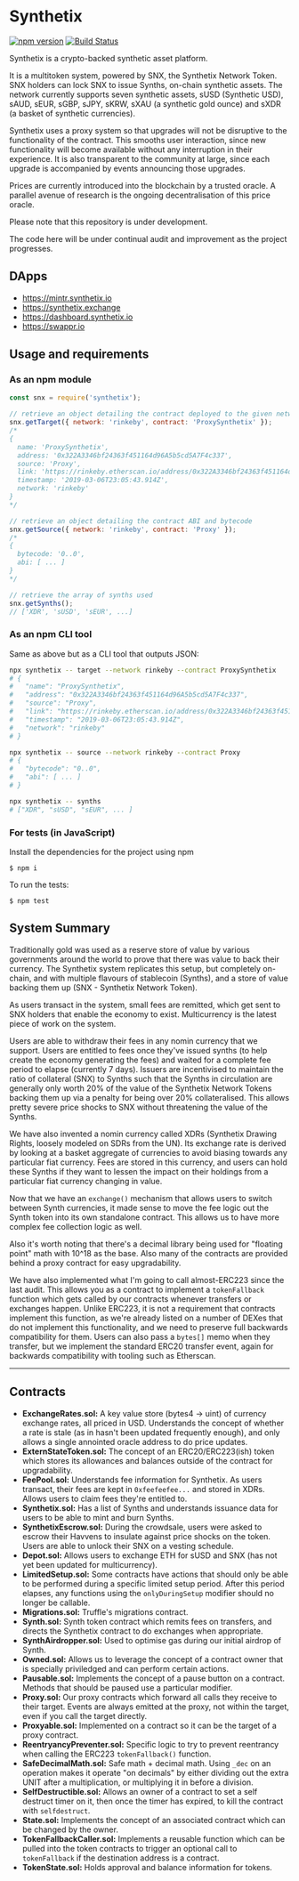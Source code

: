 # Synthetix

[![npm version](https://badge.fury.io/js/synthetix.svg)](https://badge.fury.io/js/synthetix) [![Build Status](https://travis-ci.org/Synthetixio/synthetix.svg?branch=master)](https://travis-ci.org/Synthetixio/synthetix)

Synthetix is a crypto-backed synthetic asset platform.

It is a multitoken system, powered by SNX, the Synthetix Network Token. SNX holders can lock SNX to issue Synths, on-chain synthetic assets. The network currently supports seven synthetic assets, sUSD (Synthetic USD), sAUD, sEUR, sGBP, sJPY, sKRW, sXAU (a synthetic gold ounce) and sXDR (a basket of synthetic currencies).

Synthetix uses a proxy system so that upgrades will not be disruptive to the functionality of the contract. This smooths user interaction, since new functionality will become available without any interruption in their experience. It is also transparent to the community at large, since each upgrade is accompanied by events announcing those upgrades.

Prices are currently introduced into the blockchain by a trusted oracle. A parallel avenue of research is the ongoing decentralisation of this price oracle.

Please note that this repository is under development.

The code here will be under continual audit and improvement as the project progresses.

## DApps

- https://mintr.synthetix.io
- https://synthetix.exchange
- https://dashboard.synthetix.io
- https://swappr.io

## Usage and requirements

### As an npm module

```javascript
const snx = require('synthetix');

// retrieve an object detailing the contract deployed to the given network.
snx.getTarget({ network: 'rinkeby', contract: 'ProxySynthetix' });
/*
{
  name: 'ProxySynthetix',
  address: '0x322A3346bf24363f451164d96A5b5cd5A7F4c337',
  source: 'Proxy',
  link: 'https://rinkeby.etherscan.io/address/0x322A3346bf24363f451164d96A5b5cd5A7F4c337',
  timestamp: '2019-03-06T23:05:43.914Z',
  network: 'rinkeby'
}
*/

// retrieve an object detailing the contract ABI and bytecode
snx.getSource({ network: 'rinkeby', contract: 'Proxy' });
/*
{
  bytecode: '0..0',
  abi: [ ... ]
}
*/

// retrieve the array of synths used
snx.getSynths();
// ['XDR', 'sUSD', 'sEUR', ...]
```

### As an npm CLI tool

Same as above but as a CLI tool that outputs JSON:

```bash
npx synthetix -- target --network rinkeby --contract ProxySynthetix
# {
#   "name": "ProxySynthetix",
#   "address": "0x322A3346bf24363f451164d96A5b5cd5A7F4c337",
#   "source": "Proxy",
#   "link": "https://rinkeby.etherscan.io/address/0x322A3346bf24363f451164d96A5b5cd5A7F4c337",
#   "timestamp": "2019-03-06T23:05:43.914Z",
#   "network": "rinkeby"
# }

npx synthetix -- source --network rinkeby --contract Proxy
# {
#   "bytecode": "0..0",
#   "abi": [ ... ]
# }

npx synthetix -- synths
# ["XDR", "sUSD", "sEUR", ... ]
```

### For tests (in JavaScript)

Install the dependencies for the project using npm

```
$ npm i
```

To run the tests:

```
$ npm test
```

## System Summary

Traditionally gold was used as a reserve store of value by various governments around the world to prove that there was value to back their currency. The Synthetix system replicates this setup, but completely on-chain, and with multiple flavours of stablecoin (Synths), and a store of value backing them up (SNX - Synthetix Network Token).

As users transact in the system, small fees are remitted, which get sent to SNX holders that enable the economy to exist. Multicurrency is the latest piece of work on the system.

Users are able to withdraw their fees in any nomin currency that we support. Users are entitled to fees once they've issued synths (to help create the economy generating the fees) and waited for a complete fee period to elapse (currently 7 days). Issuers are incentivised to maintain the ratio of collateral (SNX) to Synths such that the Synths in circulation are generally only worth 20% of the value of the Synthetix Network Tokens backing them up via a penalty for being over 20% collateralised. This allows pretty severe price shocks to SNX without threatening the value of the Synths.

We have also invented a nomin currency called XDRs (Synthetix Drawing Rights, loosely modeled on SDRs from the UN). Its exchange rate is derived by looking at a basket aggregate of currencies to avoid biasing towards any particular fiat currency. Fees are stored in this currency, and users can hold these Synths if they want to lessen the impact on their holdings from a particular fiat currency changing in value.

Now that we have an `exchange()` mechanism that allows users to switch between Synth currencies, it made sense to move the fee logic out the Synth token into its own standalone contract. This allows us to have more complex fee collection logic as well.

Also it's worth noting that there's a decimal library being used for "floating point" math with 10^18 as the base. Also many of the contracts are provided behind a proxy contract for easy upgradability.

We have also implemented what I'm going to call almost-ERC223 since the last audit. This allows you as a contract to implement a `tokenFallback` function which gets called by our contracts whenever transfers or exchanges happen. Unlike ERC223, it is not a requirement that contracts implement this function, as we're already listed on a number of DEXes that do not implement this functionality, and we need to preserve full backwards compatibility for them. Users can also pass a `bytes[]` memo when they transfer, but we implement the standard ERC20 transfer event, again for backwards compatibility with tooling such as Etherscan.

---

## Contracts

- **ExchangeRates.sol:** A key value store (bytes4 -> uint) of currency exchange rates, all priced in USD. Understands the concept of whether a rate is stale (as in hasn't been updated frequently enough), and only allows a single annointed oracle address to do price updates.
- **ExternStateToken.sol:** The concept of an ERC20/ERC223(ish) token which stores its allowances and balances outside of the contract for upgradability.
- **FeePool.sol:** Understands fee information for Synthetix. As users transact, their fees are kept in `0xfeefeefee...` and stored in XDRs. Allows users to claim fees they're entitled to.
- **Synthetix.sol:** Has a list of Synths and understands issuance data for users to be able to mint and burn Synths.
- **SynthetixEscrow.sol:** During the crowdsale, users were asked to escrow their Havvens to insulate against price shocks on the token. Users are able to unlock their SNX on a vesting schedule.
- **Depot.sol:** Allows users to exchange ETH for sUSD and SNX (has not yet been updated for multicurrency).
- **LimitedSetup.sol:** Some contracts have actions that should only be able to be performed during a specific limited setup period. After this period elapses, any functions using the `onlyDuringSetup` modifier should no longer be callable.
- **Migrations.sol:** Truffle's migrations contract.
- **Synth.sol:** Synth token contract which remits fees on transfers, and directs the Synthetix contract to do exchanges when appropriate.
- **SynthAirdropper.sol:** Used to optimise gas during our initial airdrop of Synth.
- **Owned.sol:** Allows us to leverage the concept of a contract owner that is specially priviledged and can perform certain actions.
- **Pausable.sol:** Implements the concept of a pause button on a contract. Methods that should be paused use a particular modifier.
- **Proxy.sol:** Our proxy contracts which forward all calls they receive to their target. Events are always emitted at the proxy, not within the target, even if you call the target directly.
- **Proxyable.sol:** Implemented on a contract so it can be the target of a proxy contract.
- **ReentryancyPreventer.sol:** Specific logic to try to prevent reentrancy when calling the ERC223 `tokenFallback()` function.
- **SafeDecimalMath.sol:** Safe math + decimal math. Using `_dec` on an operation makes it operate "on decimals" by either dividing out the extra UNIT after a multiplication, or multiplying it in before a division.
- **SelfDestructible.sol:** Allows an owner of a contract to set a self destruct timer on it, then once the timer has expired, to kill the contract with `selfdestruct`.
- **State.sol:** Implements the concept of an associated contract which can be changed by the owner.
- **TokenFallbackCaller.sol:** Implements a reusable function which can be pulled into the token contracts to trigger an optional call to `tokenFallback` if the destination address is a contract.
- **TokenState.sol:** Holds approval and balance information for tokens.
